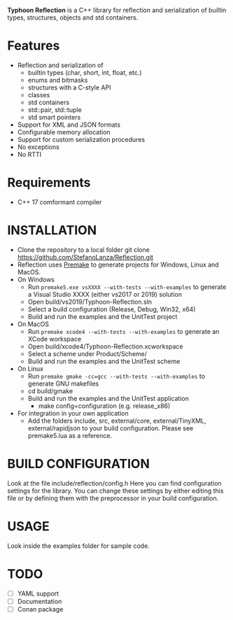 **Typhoon Reflection** is a C++ library for reflection and serialization of builtin types, structures, objects and std containers.

# Features
* Reflection and serialization of
  * builtin types (char, short, int, float, etc.)
  * enums and bitmasks
  * structures with a C-style API
  * classes
  * std containers
  * std::pair, std::tuple
  * std smart pointers
* Support for XML and JSON formats
* Configurable memory allocation
* Support for custom serialization procedures
* No exceptions
* No RTTI

# Requirements
* C++ 17 comformant compiler

# INSTALLATION
* Clone the repository to a local folder
  git clone https://github.com/StefanoLanza/Reflection.git
* Reflection uses [Premake](https://premake.github.io/) to generate projects for Windows, Linux and MacOS. 
* On Windows
  * Run ```premake5.exe vsXXXX --with-tests --with-examples``` to generate a Visual Studio XXXX (either vs2017 or 2019) solution
  * Open build/vs2019/Typhoon-Reflection.sln
  * Select a build configuration (Release, Debug, Win32, x64)
  * Build and run the examples and the UnitTest project
* On MacOS
  * Run ```premake xcode4 --with-tests --with-examples``` to generate an XCode workspace
  * Open build/xcode4/Typhoon-Reflection.xcworkspace
  * Select a scheme under Product/Scheme/
  * Build and run the examples and the UnitTest scheme
* On Linux
  * Run ```premake gmake -cc=gcc --with-tests --with-examples``` to generate GNU makefiles
  * cd build/gmake
  * Build and run the examples and the UnitTest application
     * make config=configuration (e.g. release_x86)
* For integration in your own application
  * Add the folders include, src, external/core, external/TinyXML, external/rapidjson to your build configuration. Please see premake5.lua as a reference.

# BUILD CONFIGURATION
Look at the file include/reflection/config.h Here you can find configuration settings for the library. You can change these settings by either editing this file or by defining them with the preprocessor in your build configuration.

# USAGE
Look inside the examples folder for sample code.

# TODO
- [ ] YAML support
- [ ] Documentation
- [ ] Conan package

